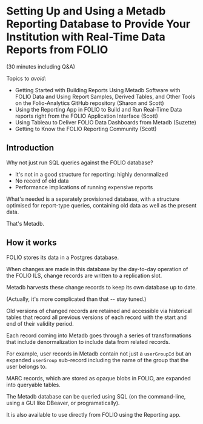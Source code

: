 # Setting Up and Using a Metadb Reporting Database to Provide Your Institution with Real-Time Data Reports from FOLIO

(30 minutes including Q&A)

Topics to _avoid_:
* Getting Started with Building Reports Using Metadb Software with FOLIO Data and Using Report Samples, Derived Tables, and Other Tools on the Folio-Analytics GitHub repository (Sharon and Scott)
* Using the Reporting App in FOLIO to Build and Run Real-Time Data reports right from the FOLIO Application Interface (Scott)
* Using Tableau to Deliver FOLIO Data Dashboards from Metadb (Suzette)
* Getting to Know the FOLIO Reporting Community (Scott)


## Introduction

Why not just run SQL queries against the FOLIO database?
* It's not in a good structure for reporting: highly denormalized
* No record of old data
* Performance implications of running expensive reports

What's needed is a separately provisioned database, with a structure optimised for report-type queries, containing old data as well as the present data.

That's Metadb.


## How it works

FOLIO stores its data in a Postgres database.

When changes are made in this database by the day-to-day operation of the FOLIO ILS, change records are written to a replication slot.

Metadb harvests these change records to keep its own database up to date.

(Actually, it's more complicated than that -- stay tuned.)

Old versions of changed records are retained and accessible via historical tables that record all previous versions of each record with the start and end of their validity period.

Each record coming into Metadb goes through a series of transformations that include denormalization to include data from related records.

For example, user records in Metadb contain not just a `userGroupId` but an expanded `userGroup` sub-record including the name of the group that the user belongs to.

MARC records, which are stored as opaque blobs in FOLIO, are expanded into queryable tables.

The Metadb database can be queried using SQL (on the command-line, using a GUI like DBeaver, or programatically).

It is also available to use directly from FOLIO using the Reporting app.

